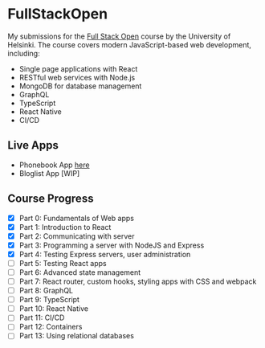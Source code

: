 # FullStackOpen

My submissions for the [Full Stack Open](https://fullstackopen.com/en/) course by the University of Helsinki. The course covers modern JavaScript-based web development, including:

- Single page applications with React
- RESTful web services with Node.js
- MongoDB for database management
- GraphQL
- TypeScript
- React Native
- CI/CD

## Live Apps
- Phonebook App [here](https://fullstackopen-k6l1.onrender.com)
- Bloglist App [WIP] 

## Course Progress

- [x] Part 0: Fundamentals of Web apps
- [x] Part 1: Introduction to React
- [x] Part 2: Communicating with server
- [x] Part 3: Programming a server with NodeJS and Express
- [x] Part 4: Testing Express servers, user administration
- [ ] Part 5: Testing React apps
- [ ] Part 6: Advanced state management
- [ ] Part 7: React router, custom hooks, styling apps with CSS and webpack
- [ ] Part 8: GraphQL
- [ ] Part 9: TypeScript
- [ ] Part 10: React Native
- [ ] Part 11: CI/CD
- [ ] Part 12: Containers
- [ ] Part 13: Using relational databases
